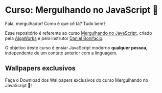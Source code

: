 # Curso: Mergulhando no JavaScript 🤿

Fala, mergulhador! Como é que cê tá? Tudo bem?

Esse repositório é referente ao curso [Mergulhando no JavaScript](#), criado pela [AlgaWorks](https://algaworks.com) e pelo instrutor [Daniel Bonifacio](https://github.com/danielbonifacio).

O objetivo deste curso é ensiar JavaScript moderno **qualquer pessoa**, independente de um contato anterior com a linguagem.

## Wallpapers exclusivos

Faça o Download dos Wallpapers exclusivos do curso Mergulhando no JavaScript 🤿!
